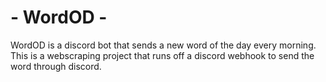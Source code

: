 # - WordOD -

WordOD is a discord bot that sends a new word of the day every morning.<br>
This is a webscraping project that runs off a discord webhook to send the word through discord.
